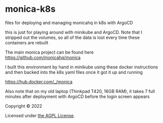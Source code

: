 # monica-k8s
files for deploying and managing monicahq in k8s with ArgoCD

this is just for playing around with minikube and ArgoCD. Note that I stripped out the volumes, so all of the data is lost every time these containers are rebuilt

The main monica project can be found here https://github.com/monicahq/monica

I built this environment by hand in minikube using these docker instructions and then backed into the k8s yaml files once it got it up and running

https://hub.docker.com/_/monica 

Also note that on my old laptop (Thinkpad T420, 16GB RAM), it takes 7 full minutes after deployment with ArgoCD before the login screen appears

Copyright © 2022

Licensed under [the AGPL License](/LICENSE.md).
